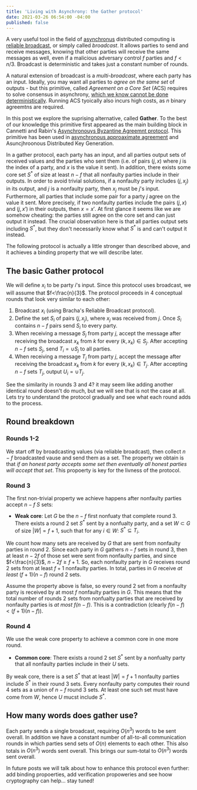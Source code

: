 ```yaml
---
title: 'Living with Asynchrony: the Gather protocol'
date: 2021-03-26 06:54:00 -04:00
published: false
---
```


A very useful tool in the field of [asynchronus](https://decentralizedthoughts.github.io/2019-06-01-2019-5-31-models/) distributed computing is [reliable broadcast](https://decentralizedthoughts.github.io/2020-09-19-living-with-asynchrony-brachas-reliable-broadcast/), or simply called *broadcast*. It allows parties to send and receive messages, knowing that other parties will receive the same messages as well, even if a malicious adversary control $f$ parties and $f<n/3$. Broadcast is deterministic and takes just a constant number of rounds. 


A natural extension of broadcast is a *multi-broadcast*, where each party has an input. Ideally, you may want all parties to *agree on the same set* of outputs - but this primitive, called *Agreement on a Core Set* (ACS) requires to solve consensus in asynchrony, [which we know cannot be done deterministically](https://decentralizedthoughts.github.io/2019-12-15-asynchrony-uncommitted-lower-bound/). Running ACS tyoically also incurs high costs, as $n$ binary agreemtns are required.



In this post we explore the suprising alternative, called **Gather**. To the best of our knowledge this primitive first appeared as the main building block in Cannetti and Rabin's [Asynchronouys Byzantine Agreemnt protocol](https://www.net.t-labs.tu-berlin.de/~petr/FDC-07/papers/CR93.pdf). This primitive has been used in [asynchronous approaximate agreement](https://www.cs.huji.ac.il/~ittaia/papers/AAD-OPODIS04.pdf) and Asuncjhroonous Distributed Key Generation. 


In a gather protocol, each party has an input, and all parties output sets of received values and the parties who sent them (i.e. of pairs $(j,x)$ where $j$ is the index of a party, and $x$ is the value it sent). In addition, there exists some core set $S^*$ of size at least $n-f$ that all nonfaulty parties include in their outputs. In order to avoid trivial solutions, if a nonfaulty party includes $(j,x_j)$ in its output, and $j$ is a nonfaulty party, then $x_j$ must be $j$'s input. Furthermore, all parties that include some pair for a party $j$ agree on the value it sent. More precisely, if two nonfaulty parties include the pairs $(j,x)$ and $(j,x')$ in their outputs, then $x=x'$. At first glance it seems like we are somehow cheating: the parties still agree on the core set and can just output it instead. The crucial observation here is that all parties output sets including $S^*$, but they don't necessarily know what $S^*$ is and can't output it instead.

The following protocol is actually a little stronger than described above, and it achieves a binding property that we will describe later.

## The basic Gather protocol

We will define $x_i$ to be party $i$'s input. Since this protocol uses broadcast, we will assume that $f<\frac{n}{3}$. The protocol proceeds in $4$ conceptual rounds that look very similar to each other:

1. Broadcast $x_i$ (using Bracha's Reliable Broadcast protocol).
2. Define the set $S_i$ of pairs $(j,x_j)$, where $x_j$ was received from $j$. Once $S_i$ contains $n-f$ pairs send $S_i$ to every party.
3. When receiving a message $S_j$ from party $j$, accept the message after receiving the broadcast $x_k$ from $k$ for every $(k,x_k)\in S_j$. After accepting $n-f$ sets $S_j$, send $T_i=\cup S_j$ to all parties.
4. When receiving a message $T_j$ from party $j$, accept the message after receiving the broadcast $x_k$ from $k$ for every $(k,x_k)\in T_j$. After accepting $n-f$ sets $T_j$, output $U_i=\cup T_j$.

See the similarity in rounds 3 and 4? it may seem like adding another identical round doesn't do much, but we will see that is not the case at all.
Lets try to understand the protocol gradually and see what each round adds to the process.

## Round breakdown

### Rounds 1-2
We start off by broadcasting values (via reliable broadcast), then collect $n-f$ broadcasted vause and send them as a set. The property we obtain is that *if an honest party accepts some set then eventually all honest parties will accept that set*. This propoerty is key for the livness of the protocol.


### Round 3
The first non-trivial property we achieve happens after nonfaulty parties accept $n-f$ $S$ sets:

* **Weak core**: Let $G$ be the $n-f$ first nonfuaty that complete round 3. There exists a round 2 set $S^*$ sent by a nonfualty party, and a set $W \subset G$ of size $|W|=f+1$, such that for any $i\in W$: $S^*\subseteq T_i$. 


We count how many sets are received by $G$ that are sent from nonfaulty parties in round 2. Since each party in $G$ gathers $n-f$ sets in round 3, then at least $n-2f$ of those set were sent from nonfaulty parties, and since $f<\frac{n}{3}$, $n-2f\geq f+1$. So, each nonfaulty party in $G$ receives round 2 sets from at least $f+1$ nonfaulty parties. In total, parties in $G$ receive *at least* $(f+1)(n-f)$ round 2 sets.

Assume the property above is false, so every round 2 set from a nonfaulty party is received by at most $f$ nonfaulty parties in $G$. This means that the total number of rounds 2 sets from nonfualty parties that are received by nonfaulty parties is *at most* *$f(n-f)$*. This is a contradiction (clearly $f(n-f)<(f+1)(n-f)$).



### Round 4

We use the weak core property to achieve a common core in one more round. 

* **Common core**: There exists a round 2 set $S^*$ sent by a nonfualty party that all nonfaulty parties include in their $U$ sets. 

By weak core, there is a set $S^*$ that at least $|W|=f+1$ nonfaulty parties include $S^*$ in their round 3 sets. Every nonfaulty party computes their round 4 sets as a union of $n-f$ round 3 sets. At least one such set must have come from $W$, hence $U$ mucst include $S^*$.


## How many words does gather use?

Each party sends a single broadcast, requiring $O(n^3)$ words to be sent overall. In addition we have a constant number of all-to-all communication rounds in which parties send sets of $O(n)$ elements to each other. This also totals in $O(n^3)$ words sent overall. This brings our sum-total to $O(n^3)$ words sent overall.

In future posts we will talk about how to enhance this protocol even further: add binding propoerties, add verification propoweries and see hoow cryptography can help... stay tuned!